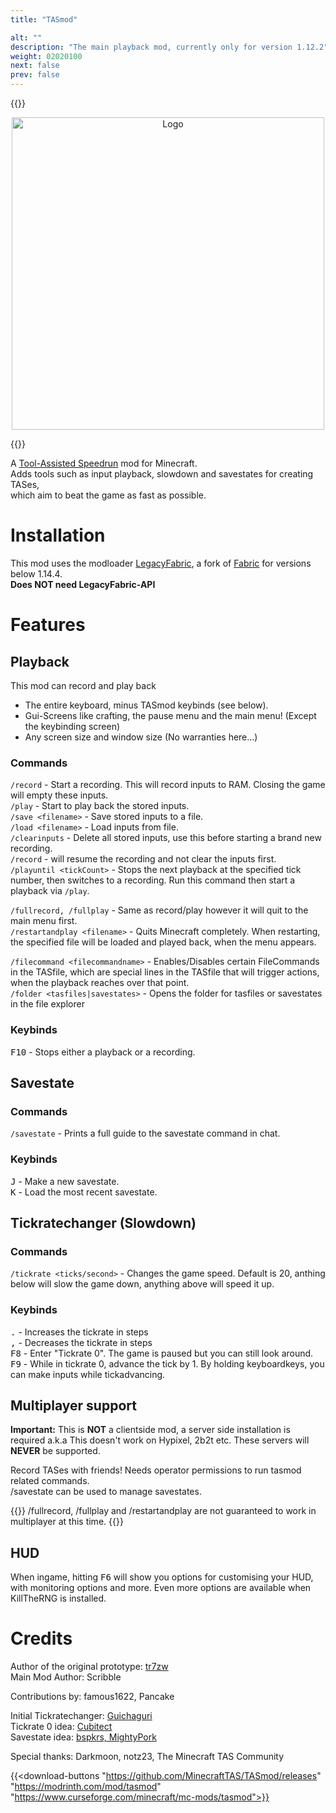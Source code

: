 ```yaml
---
title: "TASmod"

alt: ""
description: "The main playback mod, currently only for version 1.12.2"
weight: 02020100
next: false
prev: false
---
```


{{<rawhtml>}}
<p align="center"><img src="https://minecrafttas.com/images/TASmodLogo.svg" alt="Logo" width="500"></p>
{{</rawhtml>}}

A [Tool-Assisted Speedrun](https://tasvideos.org/WelcomeToTASVideos) mod for Minecraft.  
Adds tools such as input playback, slowdown and savestates for creating TASes,  
which aim to beat the game as fast as possible.

# Installation
This mod uses the modloader [LegacyFabric](https://legacyfabric.net/), a fork of [Fabric](https://fabricmc.net/) for versions below 1.14.4.  
**Does NOT need LegacyFabric-API**
# Features  
## Playback
This mod can record and play back
- The entire keyboard, minus TASmod keybinds (see below).
- Gui-Screens like crafting, the pause menu and the main menu! (Except the keybinding screen)
- Any screen size and window size (No warranties here...)

### Commands
`/record` - Start a recording. This will record inputs to RAM. Closing the game will empty these inputs.  
`/play` - Start to play back the stored inputs.  
`/save <filename>` - Save stored inputs to a file.  
`/load <filename>` - Load inputs from file.  
`/clearinputs` - Delete all stored inputs, use this before starting a brand new recording.  
`/record` - will resume the recording and not clear the inputs first.  
`/playuntil <tickCount>` - Stops the next playback at the specified tick number, then switches to a recording. Run this command then start a playback via `/play`.

`/fullrecord, /fullplay` - Same as record/play however it will quit to the main menu first.  
`/restartandplay <filename>` - Quits Minecraft completely. When restarting, the specified file will be loaded and played back, when the menu appears.

`/filecommand <filecommandname>` - Enables/Disables certain FileCommands in the TASfile, which are special lines in the TASfile that will trigger actions, when the playback reaches over that point.  
`/folder <tasfiles|savestates>` - Opens the folder for tasfiles or savestates in the file explorer
### Keybinds
<kbd>F10</kbd> - Stops either a playback or a recording.  

## Savestate
### Commands
`/savestate` - Prints a full guide to the savestate command in chat.
### Keybinds
<kbd>J</kbd> - Make a new savestate.  
<kbd>K</kbd> - Load the most recent savestate.

## Tickratechanger (Slowdown)
### Commands
`/tickrate <ticks/second>` - Changes the game speed. Default is 20, anthing below will slow the game down, anything above will speed it up.
### Keybinds
<kbd>.</kbd> - Increases the tickrate in steps  
<kbd>,</kbd> - Decreases the tickrate in steps  
<kbd>F8</kbd> - Enter "Tickrate 0". The game is paused but you can still look around.  
<kbd>F9</kbd> - While in tickrate 0, advance the tick by 1. By holding keyboardkeys, you can make inputs while tickadvancing.

## Multiplayer support
**Important:** This is **NOT** a clientside mod, a server side installation is required a.k.a This doesn't work on Hypixel, 2b2t etc. These servers will **NEVER** be supported.

Record TASes with friends! Needs operator permissions to run tasmod related commands.  
/savestate can be used to manage savestates.

{{<note>}}
/fullrecord, /fullplay and /restartandplay are not guaranteed to work in multiplayer at this time.
{{</note>}}

## HUD
When ingame, hitting <kbd>F6</kbd> will show you options for customising your HUD, with monitoring options and more. Even more options are available when KillTheRNG is installed. 

# Credits  
Author of the original prototype: [tr7zw](https://github.com/tr7zw/MC-TASmod)  
Main Mod Author: Scribble  

Contributions by: famous1622, Pancake  
  
Initial Tickratechanger: [Guichaguri](https://github.com/Guichaguri/TickrateChanger)  
Tickrate 0 idea: [Cubitect](https://github.com/Cubitect/Cubitick)  
Savestate idea: [bspkrs, MightyPork](https://github.com/bspkrs-mods/WorldStateCheckpoints)

Special thanks: Darkmoon, notz23, The Minecraft TAS Community  

{{<download-buttons "https://github.com/MinecraftTAS/TASmod/releases" "https://modrinth.com/mod/tasmod" "https://www.curseforge.com/minecraft/mc-mods/tasmod">}}
